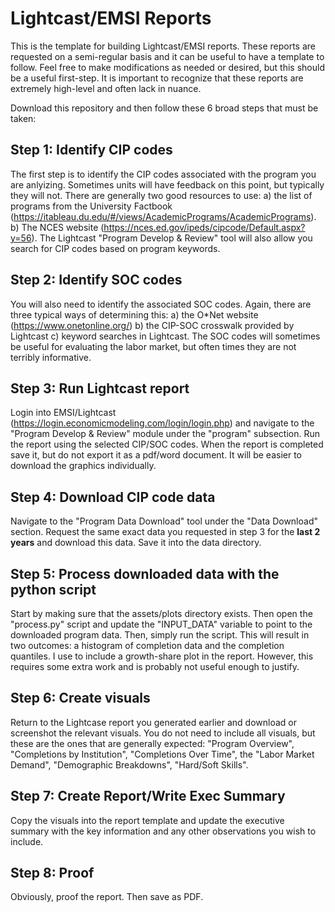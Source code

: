 # Lightcast/EMSI Reports
This is the template for building Lightcast/EMSI reports. These reports are requested on a semi-regular basis and it can be useful to have a template to follow. Feel free to make modifications as needed or desired, but this should be a useful first-step. It is important to recognize that these reports are extremely high-level and often lack in nuance. 

Download this repository and then follow these 6 broad steps that must be taken:
## Step 1: Identify CIP codes
The first step is to identify the CIP codes associated with the program you are anlyizing. Sometimes units will have feedback on this point, but typically they will not. There are generally two good resources to use: a) the list of programs from the University Factbook (https://itableau.du.edu/#/views/AcademicPrograms/AcademicPrograms). b) The NCES website (https://nces.ed.gov/ipeds/cipcode/Default.aspx?y=56). The Lightcast "Program Develop & Review" tool will also allow you search for CIP codes based on program keywords.

## Step 2: Identify SOC codes
You will also need to identify the associated SOC codes. Again, there are three typical ways of determining this: a) the O\*Net website (https://www.onetonline.org/) b) the CIP-SOC crosswalk provided by Lightcast c) keyword searches in Lightcast. The SOC codes will sometimes be useful for evaluating the labor market, but often times they are not terribly informative.

## Step 3: Run Lightcast report
Login into EMSI/Lightcast (https://login.economicmodeling.com/login/login.php) and navigate to the "Program Develop & Review" module under the "program" subsection. Run the report using the selected CIP/SOC codes. When the report is completed save it, but do not export it as a pdf/word document. It will be easier to download the graphics individually.

## Step 4: Download CIP code data
Navigate to the "Program Data Download" tool under the "Data Download" section. Request the same exact data you requested in step 3 for the <b>last 2 years</b> and download this data. Save it into the data directory.

## Step 5: Process downloaded data with the python script
Start by making sure that the assets/plots directory exists. Then open the "process.py" script and update the "INPUT_DATA" variable to point to the downloaded program data. Then, simply run the script. This will result in two outcomes: a histogram of completion data and the completion quantiles. I use to include a growth-share plot in the report. However, this requires some extra work and is probably not useful enough to justify.

## Step 6: Create visuals
Return to the Lightcase report you generated earlier and download or screenshot the relevant visuals. You do not need to include all visuals, but these are the ones that are generally expected: "Program Overview", "Completions by Institution", "Completions Over Time", the "Labor Market Demand", "Demographic Breakdowns", "Hard/Soft Skills".

## Step 7: Create Report/Write Exec Summary
Copy the visuals into the report template and update the executive summary with the key information and any other observations you wish to include.

## Step 8: Proof
Obviously, proof the report. Then save as PDF.
